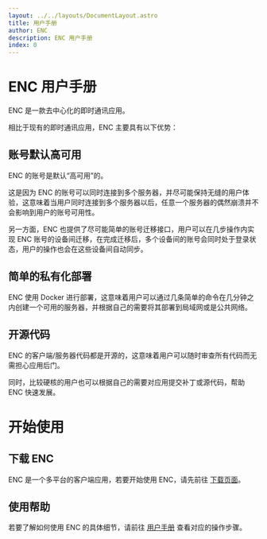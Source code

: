 ```yaml
---
layout: ../../layouts/DocumentLayout.astro
title: 用户手册
author: ENC
description: ENC 用户手册
index: 0
---
```


# ENC 用户手册

ENC 是一款去中心化的即时通讯应用。

相比于现有的即时通讯应用，ENC 主要具有以下优势：

## 账号默认高可用

ENC 的账号是默认“高可用”的。

这是因为 ENC 的账号可以同时连接到多个服务器，并尽可能保持无缝的用户体验，这意味着当用户同时连接到多个服务器以后，任意一个服务器的偶然崩溃并不会影响到用户的账号可用性。

另一方面，ENC 也提供了尽可能简单的账号迁移接口，用户可以在几步操作内实现 ENC 账号的设备间迁移，在完成迁移后，多个设备间的账号会同时处于登录状态，用户的操作也会在这些设备间自动同步。

## 简单的私有化部署

ENC 使用 Docker 进行部署，这意味着用户可以通过几条简单的命令在几分钟之内创建一个可用的服务器，并根据自己的需要将其部署到局域网或是公共网络。

## 开源代码

ENC 的客户端/服务器代码都是开源的，这意味着用户可以随时审查所有代码而无需担心应用后门。

同时，比较硬核的用户也可以根据自己的需要对应用提交补丁或源代码，帮助 ENC 快速发展。

# 开始使用

## 下载 ENC

ENC 是一个多平台的客户端应用，若要开始使用 ENC，请先前往 [下载页面](/download)。

## 使用帮助

若要了解如何使用 ENC 的具体细节，请前往 [用户手册](/manual/toc) 查看对应的操作步骤。

